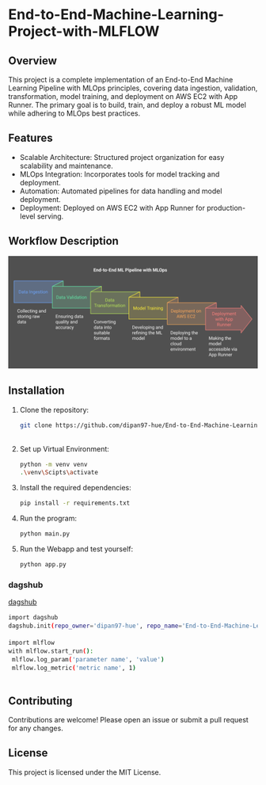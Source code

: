 # End-to-End-Machine-Learning-Project-with-MLFLOW

## Overview

This project is a complete implementation of an End-to-End Machine Learning Pipeline with MLOps principles, covering data ingestion, validation, transformation, model training, and deployment on AWS EC2 with App Runner. The primary goal is to build, train, and deploy a robust ML model while adhering to MLOps best practices.



## Features

- Scalable Architecture: Structured project organization for easy scalability and maintenance.
- MLOps Integration: Incorporates tools for model tracking and deployment.
- Automation: Automated pipelines for data handling and model deployment.
- Deployment: Deployed on AWS EC2 with App Runner for production-level serving.

## Workflow Description 

![Workflow MLOPS](Workflow_MLOPS.png)

## Installation

1. Clone the repository:
    ```sh
    git clone https://github.com/dipan97-hue/End-to-End-Machine-Learning-Project-with-MLFLOW 
  
    ```
2. Set up Virtual Environment:
    ```sh
    python -m venv venv
    .\venv\Scipts\activate

    ```
3. Install the required dependencies:
    ```sh
    pip install -r requirements.txt
    ```
4. Run the program:
    ```sh
    python main.py
    ```
5. Run the Webapp and test yourself:
    ```sh
    python app.py
    ```


### dagshub 
[dagshub](https://dagshub.com)
 ```sh
import dagshub
dagshub.init(repo_owner='dipan97-hue', repo_name='End-to-End-Machine-Learning-Project-with-MLFLOW', mlflow=True)

import mlflow
with mlflow.start_run():
  mlflow.log_param('parameter name', 'value')
  mlflow.log_metric('metric name', 1)
  
```

## Contributing

Contributions are welcome! Please open an issue or submit a pull request for any changes.

## License

This project is licensed under the MIT License.